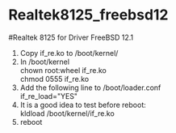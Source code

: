 # Realtek8125_freebsd12
#Realtek 8125 for Driver FreeBSD 12.1
1. Copy if_re.ko to /boot/kernel/ 
2. In /boot/kernel  
chown root:wheel if_re.ko  
chmod 0555 if_re.ko
3. Add the following line to /boot/loader.conf  
if_re_load="YES"
4. It is a good idea to test before reboot:  
kldload /boot/kernel/if_re.ko
5. reboot


